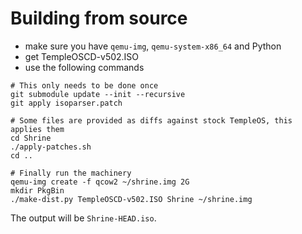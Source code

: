 Building from source
====================

- make sure you have `qemu-img`, `qemu-system-x86_64` and Python
- get TempleOSCD-v502.ISO
- use the following commands

```
# This only needs to be done once
git submodule update --init --recursive
git apply isoparser.patch

# Some files are provided as diffs against stock TempleOS, this applies them
cd Shrine
./apply-patches.sh
cd ..

# Finally run the machinery
qemu-img create -f qcow2 ~/shrine.img 2G
mkdir PkgBin
./make-dist.py TempleOSCD-v502.ISO Shrine ~/shrine.img 
```

The output will be `Shrine-HEAD.iso`.
